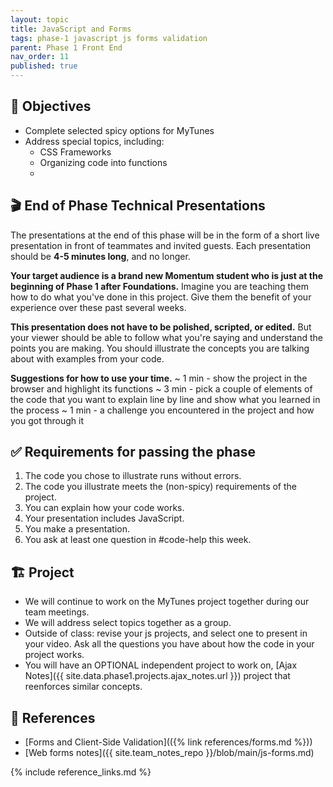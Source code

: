 ```yaml
---
layout: topic
title: JavaScript and Forms
tags: phase-1 javascript js forms validation
parent: Phase 1 Front End
nav_order: 11
published: true
---
```


## 🎯 Objectives

- Complete selected spicy options for MyTunes
- Address special topics, including:
    - CSS Frameworks
    - Organizing code into functions
    - 

## 🎬 End of Phase Technical Presentations

The presentations at the end of this phase will be in the form of a short live presentation in front of teammates and invited guests. Each presentation should be **4-5 minutes long**, and no longer. 

**Your target audience is a brand new Momentum student who is just at the beginning of Phase 1 after Foundations.** Imagine you are teaching them how to do what you've done in this project. Give them the benefit of your experience over these past several weeks.

**This presentation does not have to be polished, scripted, or edited.** But your viewer should be able to follow what you're saying and understand the points you are making. You should illustrate the concepts you are talking about with examples from your code.

**Suggestions for how to use your time.**
~ 1 min - show the project in the browser and highlight its functions
~ 3 min - pick a couple of elements of the code that you want to explain line by line and show what you learned in the process
~ 1 min - a challenge you encountered in the project and how you got through it

## ✅ Requirements for passing the phase

1. The code you chose to illustrate runs without errors.
2. The code you illustrate meets the (non-spicy) requirements of the project.
3. You can explain how your code works.
4. Your presentation includes JavaScript.
5. You make a presentation.
6. You ask at least one question in #code-help this week.

## 🏗️ Project

- We will continue to work on the MyTunes project together during our team meetings.
- We will address select topics together as a group.
- Outside of class: revise your js projects, and select one to present in your video. Ask all the questions you have about how the code in your project works.
- You will have an OPTIONAL independent project to work on, [Ajax Notes]({{ site.data.phase1.projects.ajax_notes.url }}) project that reenforces similar concepts.

## 🔖 References

- [Forms and Client-Side Validation](({% link references/forms.md %}))
- [Web forms notes]({{ site.team_notes_repo }}/blob/main/js-forms.md)

{% include reference_links.md %}
